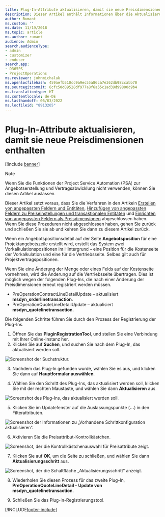 ```yaml
---
title: Plug-In-Attribute aktualisieren, damit sie neue Preisdimensionen enthalten
description: Dieser Artikel enthält Informationen über die Aktualisierung von Plug-In-Attributen für Dimensionen zur Preisgestaltung.
author: Rumant
ms.custom: ''
ms.date: 11/19/2018
ms.topic: article
ms.author: rumant
audience: Admin
search.audienceType:
- admin
- customizer
- enduser
search.app:
- D365PS
- ProjectOperations
ms.reviewer: johnmichalak
ms.openlocfilehash: 459aefb510cc9a9ec55a86ca7e362db98ccabb70
ms.sourcegitcommit: 6cfc50d89528df977a8f6a55c1ad39d99800d9b4
ms.translationtype: HT
ms.contentlocale: de-DE
ms.lasthandoff: 06/03/2022
ms.locfileid: "8913205"
---
```

# <a name="update-plug-in-attributes-to-include-new-pricing-dimensions"></a>Plug-In-Attribute aktualisieren, damit sie neue Preisdimensionen enthalten

[!include [banner](../includes/psa-now-project-operations.md)]

> [!NOTE]
> Wenn Sie die Funktionen der Project Service Automation (PSA) zur Angebotserstellung und Vertragsabwicklung nicht verwenden, können Sie diesen Artikel auslassen.

Dieser Artikel setzt voraus, dass Sie die Verfahren in den Artikeln [Erstellen von angepassten Feldern und Entitäten](create-custom-fields-entities.md), [Hinzufügen von angepassten Feldern zu Preiseinstellungen und transaktionalen Entitäten](field-references.md) und [Einrichten von angepassten Feldern als Preisdimensionen](set-up-pricing-dimensions.md) abgeschlossen haben. Wenn Sie diese Prozeduren nicht abgeschlossen haben, gehen Sie zurück und schließen Sie sie ab und kehren Sie dann zu diesem Artikel zurück.

Wenn ein Angebotspositionsdetail auf der Seite **Angebotsposition** für eine Projektangebotszeile erstellt wird, erstellt das System zwei Vorkalkulationspositionen im Hintergrund – eine Position für die Kostenseite der Vorkalkulation und eine für die Vertriebsseite. Selbes gilt auch für Projektvertragspositionen.

Wenn Sie eine Änderung der Menge oder eines Felds auf der Kostenseite vornehmen, wird die Änderung auf die Vertriebsseite übertragen. Dies ist möglich wegen der folgenden Plug-Ins, die nach einer Änderung der Preisdimensionen erneut registriert werden müssen.

- PreOperationContractLineDetailUpdate – aktualisiert **msdyn_orderlinetransaction**.
- PreOperationQuoteLineDetailUpdate – aktualisiert **msdyn_quotelinetransaction**.

Die folgenden Schritte führen Sie durch den Prozess der Registrierung der Plug-Ins.

1. Öffnen Sie das **PluginRegistrationTool**, und stellen Sie eine Verbindung mit Ihrer Online-Instanz her.
2. Klicken Sie auf **Suchen**, und suchen Sie nach dem Plug-In, das aktualisiert werden soll.

 ![Screenshot der Suchstruktur.](media/PRT-1.png)

3. Nachdem das Plug-In gefunden wurde, wählen Sie es aus, und klicken Sie dann auf **Hauptformular auswählen**.

4. Wählen Sie den Schritt des Plug-Ins, das aktualisiert werden soll, klicken Sie mit der rechten Maustaste, und wählen Sie dann **Aktualisieren** aus.

 ![Screenshot des Plug-Ins, das aktualisiert werden soll.](media/PRT-2.png)
 
5. Klicken Sie im Updatefenster auf die Auslassungspunkte (**...**) in den Filterattributen.

 ![Screenshot der Informationen zu „Vorhandene Schrittkonfiguration aktualisieren“.](media/PRT-3.png)
 
6. Aktivieren Sie die Preisattribut-Kontrollkästchen.

 ![Screenshot, der die Kontrollkästchenauswahl für Preisattribute zeigt.](media/PRT-4.png)

7. Klicken Sie auf **OK**, um die Seite zu schließen, und wählen Sie dann **Aktualisierungsschritt** aus.

 ![Screenshot, der die Schaltfläche „Aktualisierungsschritt“ anzeigt.](media/PRT-5.png)
 
8. Wiederholen Sie diesen Prozess für das zweite Plug-In, **PreOperationQuoteLineDetail – Update von msdyn_quotelinetransaction**.

9. Schließen Sie das Plug-in-Registrierungstool.



[!INCLUDE[footer-include](../includes/footer-banner.md)]
